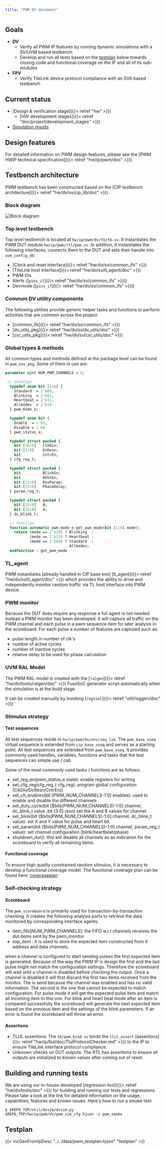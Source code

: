 ```yaml
---
title: "PWM DV document"
---
```


## Goals
* **DV**
  * Verify all PWM IP features by running dynamic simulations with a SV/UVM based testbench
  * Develop and run all tests based on the [testplan](#testplan) below towards closing code and functional coverage on the IP and all of its sub-modules
* **FPV**
  * Verify TileLink device protocol compliance with an SVA based testbench

## Current status
* [Design & verification stage]({{< relref "hw" >}})
  * [HW development stages]({{< relref "doc/project/development_stages" >}})
* [Simulation results](https://reports.opentitan.org/hw/ip/pwm/dv/latest/results.html)

## Design features
For detailed information on PWM design features, please see the
[PWM HWIP technical specification]({{< relref "hw/ip/pwm/doc" >}}).

## Testbench architecture
PWM testbench has been constructed based on the
[CIP testbench architecture]({{< relref "hw/dv/sv/cip_lib/doc" >}}).

### Block diagram
![Block diagram](tb.svg)

### Top level testbench
Top level testbench is located at `hw/ip/pwm/dv/tb/tb.sv`. It instantiates the PWM DUT module `hw/ip/pwm/rtl/pwm.sv`.
In addition, it instantiates the following interfaces, connects them to the DUT and sets their handle into `uvm_config_db`:
* [Clock and reset interface]({{< relref "hw/dv/sv/common_ifs" >}})
* [TileLink host interface]({{< relref "hw/dv/sv/tl_agent/doc" >}})
* PWM IOs
* Alerts ([`pins_if`]({{< relref "hw/dv/sv/common_ifs" >}}))
* Devmode ([`pins_if`]({{< relref "hw/dv/sv/common_ifs" >}}))

### Common DV utility components
The following utilities provide generic helper tasks and functions to perform activities
that are common across the project:
* [common_ifs]({{< relref "hw/dv/sv/common_ifs" >}})
* [dv_utils_pkg]({{< relref "hw/dv/sv/dv_utils/doc" >}})
* [csr_utils_pkg]({{< relref "hw/dv/sv/csr_utils/doc" >}})

### Global types & methods
All common types and methods defined at the package level can be found in
`pwm_env_pkg`. Some of them in use are:
```systemverilog
parameter uint NUM_PWM_CHANNELS = 6;

 // datatype
  typedef enum bit [1:0] {
    Standard  = 2'b00,
    Blinking  = 2'b01,
    Heartbeat = 2'b11,
    Allmodes  = 2'b10
  } pwm_mode_e;

  typedef enum bit {
    Enable  = 1'b1,
    Disable = 1'b0
  } pwm_status_e;

  typedef struct packed {
    bit [26:0]   ClkDiv;
    bit [3:0]    DcResn;
    bit          CntrEn;
  } cfg_reg_t;

  typedef struct packed {
    bit          BlinkEn;
    bit          HtbtEn;
    bit [13:0]   RsvParam;
    bit [15:0]   PhaseDelay;
  } param_reg_t;

  typedef struct packed {
    bit [15:0]   B;
    bit [15:0]   A;
  } dc_blink_t;

  // function
  function automatic pwm_mode_e get_pwm_mode(bit [1:0] mode);
    return (mode == 2'b10) ? Blinking  :
           (mode == 2'b11) ? Heartbeat :
           (mode == 2'b00) ? Standard  :
                             Allmodes;
  endfunction : get_pwm_mode
```
### TL_agent
PWM instantiates (already handled in CIP base env) [tl_agent]({{< relref "hw/dv/sv/tl_agent/doc" >}})
which provides the ability to drive and independently monitor random traffic via
TL host interface into PWM device.

### PWM monitor
Because the DUT does require any response a full agent is not needed.
Instead a PWM monitor has been developed.
It will capture all traffic on the PWM channel and each pulse in a pwm sequence item for later analysis in the scoreboard.
For each pulse a number of features are captured such as:
* pulse length in number of clk's
* number of active cycles
* number of inactive cycles
* relative delay to be used for phase calculation

### UVM RAL Model
The PWM RAL model is created with the [`ralgen`]({{< relref "hw/dv/tools/ralgen/doc" >}})
FuseSoC generator script automatically when the simulation is at the build stage.

It can be created manually by invoking [`regtool`]({{< relref "util/reggen/doc" >}})

### Stimulus strategy
#### Test sequences
All test sequences reside in `hw/ip/pwm/dv/env/seq_lib`.
The `pwm_base_vseq` virtual sequence is extended from `cip_base_vseq` and serves as a starting point.
All test sequences are extended from `pwm_base_vseq`.
It provides commonly used handles, variables, functions and tasks that the test sequences can simple use / call.

Some of the most commonly used tasks / functions are as follows:
* set_reg_en(pwm_status_e state): enable registers for writing
* set_cfg_reg(cfg_reg_t cfg_reg): program global configuration  (ClkDiv/DcResn/CntrEn))
* set_ch_enables(bit [PWM_NUM_CHANNELS-1:0] enables): used to enable and disable the different channels
* set_duty_cycle(bit [$bits(PWM_NUM_CHANNELS)-1:0] channel, dc_blink_t value ,bit [3:0] resn) set the A and B values for channel
* set_blink(bit [$bits(PWM_NUM_CHANNELS)-1:0] channel, dc_blink_t value): set X and Y value for pulse and heart bit
* set_param(bit [$bits(PWM_NUM_CHANNELS)-1:0] channel, param_reg_t value): set channel configuration (blink/heartbeat/phase)
* shutdown_dut(): this will disable all channels as an indication for the scoreboard to verify all remaining items.

#### Functional coverage
To ensure high quality constrained random stimulus, it is necessary to develop a functional coverage model.
The functional coverage plan can be found here: [coverageplan](#testplan)

### Self-checking strategy
#### Scoreboard
The `pwm_scoreboard` is primarily used for transaction-by-transaction checking.
It creates the following analysis ports to retrieve the data monitored by corresponding interface agents:
* item_fifo[NUM_PWM_CHANNELS]: the FIFO w.r.t channels receives the dut items sent by the pwm_monitor
* exp_item                   : It is used to store the expected item constructed from tl address and data channels.

when a channel is configured to start sending pulses the first expected item is generated.
Because of the way the PWM IP is design the first and the last pulse might not match the configuration settings.
Therefore the scoreboard will wait until a channel is disabled before checking the output.
Once a channel is disabled it will first discard the first two items received from the monitor.
The is send because the channel was enabled and has no valid information.
The second is the one that cannot be expected to match configuration.
For pulse mode it will get the expected pulse item and match all incoming item to this one.
For blink and heart beat mode after an item is compared successfully the scoreboard will generate the next expected item based on the previous item and the settings of the blink parameters.
If an error is found the scoreboard will throw an error.

#### Assertions
* TLUL assertions: The `tb/pwm_bind.sv` binds the `tlul_assert` [assertions]({{< relref "hw/ip/tlul/doc/TlulProtocolChecker.md" >}}) to the IP to ensure TileLink interface protocol compliance.
* Unknown checks on DUT outputs: The RTL has assertions to ensure all outputs are initialized to known values after coming out of reset.


## Building and running tests
We are using our in-house developed [regression tool]({{< relref "hw/dv/tools/doc" >}}) for building and running our tests and regressions.
Please take a look at the link for detailed information on the usage, capabilities, features and known issues.
Here's how to run a smoke test:
```console
$ $REPO_TOP/util/dvsim/dvsim.py $REPO_TOP/hw/ip/pwm/dv/pwm_sim_cfg.hjson -i pwm_smoke
```

## Testplan
{{< incGenFromIpDesc "../../data/pwm_testplan.hjson" "testplan" >}}
